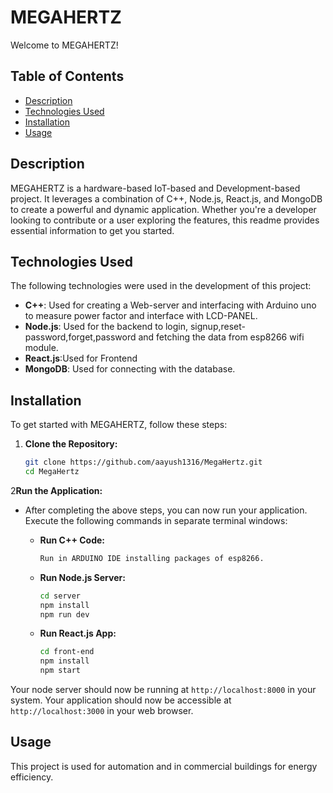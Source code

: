 # MEGAHERTZ

Welcome to MEGAHERTZ!

## Table of Contents

- [Description](#description)
- [Technologies Used](#technologies-used)
- [Installation](#installation)
- [Usage](#usage)

## Description

MEGAHERTZ is a hardware-based IoT-based and Development-based project. It leverages a combination of C++, Node.js, React.js, and MongoDB to create a powerful and dynamic application. Whether you're a developer looking to contribute or a user exploring the features, this readme provides essential information to get you started.

## Technologies Used

The following technologies were used in the development of this project:

- **C++**: Used for creating a Web-server and interfacing with Arduino uno to measure power factor and interface with LCD-PANEL.
- **Node.js**: Used for the backend to login, signup,reset-password,forget,password and fetching the data from esp8266 wifi module.
- **React.js**:Used for Frontend
- **MongoDB**: Used for connecting with the database.

## Installation

To get started with MEGAHERTZ, follow these steps:

1. **Clone the Repository:**
   ```bash
   git clone https://github.com/aayush1316/MegaHertz.git
   cd MegaHertz
2**Run the Application:**
   - After completing the above steps, you can now run your application. Execute the following commands in separate terminal windows:

     - **Run C++ Code:**
       ```bash
       Run in ARDUINO IDE installing packages of esp8266.
       ```

     - **Run Node.js Server:**
       ```bash
       cd server
       npm install
       npm run dev
       ```

     - **Run React.js App:**
       ```bash
       cd front-end
       npm install
       npm start
       ```
   Your node server should now be running at `http://localhost:8000` in your system.
   Your application should now be accessible at `http://localhost:3000` in your web browser.
## Usage
  This project is used for automation and in commercial buildings for energy efficiency.
